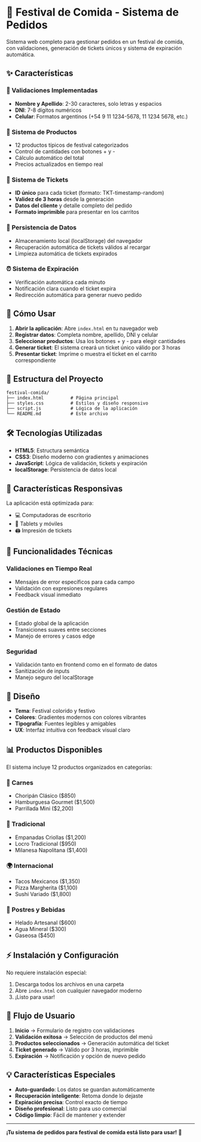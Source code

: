 # 🎪 Festival de Comida - Sistema de Pedidos

Sistema web completo para gestionar pedidos en un festival de comida, con validaciones, generación de tickets únicos y sistema de expiración automática.

## ✨ Características

### 🔐 Validaciones Implementadas
- **Nombre y Apellido**: 2-30 caracteres, solo letras y espacios
- **DNI**: 7-8 dígitos numéricos
- **Celular**: Formatos argentinos (+54 9 11 1234-5678, 11 1234 5678, etc.)

### 🍔 Sistema de Productos
- 12 productos típicos de festival categorizados
- Control de cantidades con botones + y -
- Cálculo automático del total
- Precios actualizados en tiempo real

### 🎫 Sistema de Tickets
- **ID único** para cada ticket (formato: TKT-timestamp-random)
- **Validez de 3 horas** desde la generación
- **Datos del cliente** y detalle completo del pedido
- **Formato imprimible** para presentar en los carritos

### 💾 Persistencia de Datos
- Almacenamiento local (localStorage) del navegador
- Recuperación automática de tickets válidos al recargar
- Limpieza automática de tickets expirados

### ⏰ Sistema de Expiración
- Verificación automática cada minuto
- Notificación clara cuando el ticket expira
- Redirección automática para generar nuevo pedido

## 🚀 Cómo Usar

1. **Abrir la aplicación**: Abre `index.html` en tu navegador web
2. **Registrar datos**: Completa nombre, apellido, DNI y celular
3. **Seleccionar productos**: Usa los botones + y - para elegir cantidades
4. **Generar ticket**: El sistema creará un ticket único válido por 3 horas
5. **Presentar ticket**: Imprime o muestra el ticket en el carrito correspondiente

## 📁 Estructura del Proyecto

```
festival-comida/
├── index.html          # Página principal
├── styles.css          # Estilos y diseño responsivo
├── script.js           # Lógica de la aplicación
└── README.md           # Este archivo
```

## 🛠️ Tecnologías Utilizadas

- **HTML5**: Estructura semántica
- **CSS3**: Diseño moderno con gradientes y animaciones
- **JavaScript**: Lógica de validación, tickets y expiración
- **localStorage**: Persistencia de datos local

## 📱 Características Responsivas

La aplicación está optimizada para:
- 💻 Computadoras de escritorio
- 📱 Tablets y móviles
- 🖨️ Impresión de tickets

## 🔧 Funcionalidades Técnicas

### Validaciones en Tiempo Real
- Mensajes de error específicos para cada campo
- Validación con expresiones regulares
- Feedback visual inmediato

### Gestión de Estado
- Estado global de la aplicación
- Transiciones suaves entre secciones
- Manejo de errores y casos edge

### Seguridad
- Validación tanto en frontend como en el formato de datos
- Sanitización de inputs
- Manejo seguro del localStorage

## 🎨 Diseño

- **Tema**: Festival colorido y festivo
- **Colores**: Gradientes modernos con colores vibrantes
- **Tipografía**: Fuentes legibles y amigables
- **UX**: Interfaz intuitiva con feedback visual claro

## 📊 Productos Disponibles

El sistema incluye 12 productos organizados en categorías:

### 🥩 Carnes
- Choripán Clásico ($850)
- Hamburguesa Gourmet ($1,500)
- Parrillada Mini ($2,200)

### 🥟 Tradicional
- Empanadas Criollas ($1,200)
- Locro Tradicional ($950)
- Milanesa Napolitana ($1,400)

### 🌍 Internacional
- Tacos Mexicanos ($1,350)
- Pizza Margherita ($1,100)
- Sushi Variado ($1,800)

### 🍨 Postres y Bebidas
- Helado Artesanal ($600)
- Agua Mineral ($300)
- Gaseosa ($450)

## ⚡ Instalación y Configuración

No requiere instalación especial:

1. Descarga todos los archivos en una carpeta
2. Abre `index.html` con cualquier navegador moderno
3. ¡Listo para usar!

## 🔄 Flujo de Usuario

1. **Inicio** → Formulario de registro con validaciones
2. **Validación exitosa** → Selección de productos del menú
3. **Productos seleccionados** → Generación automática del ticket
4. **Ticket generado** → Válido por 3 horas, imprimible
5. **Expiración** → Notificación y opción de nuevo pedido

## 💡 Características Especiales

- **Auto-guardado**: Los datos se guardan automáticamente
- **Recuperación inteligente**: Retoma donde lo dejaste
- **Expiración precisa**: Control exacto de tiempo
- **Diseño profesional**: Listo para uso comercial
- **Código limpio**: Fácil de mantener y extender

---

**¡Tu sistema de pedidos para festival de comida está listo para usar!** 🎉